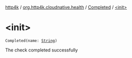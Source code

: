 [http4k](../../index.md) / [org.http4k.cloudnative.health](../index.md) / [Completed](index.md) / [&lt;init&gt;](./-init-.md)

# &lt;init&gt;

`Completed(name: `[`String`](https://kotlinlang.org/api/latest/jvm/stdlib/kotlin/-string/index.html)`)`

The check completed successfully

